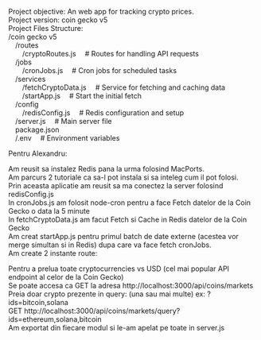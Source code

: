 Project objective: An web app for tracking crypto prices.  
Project version: coin gecko v5  
Project Files Structure:  
/coin gecko v5  
 /routes  
  /cryptoRoutes.js  # Routes for handling API requests  
 /jobs  
  /cronJobs.js  # Cron jobs for scheduled tasks  
 /services  
  /fetchCryptoData.js  # Service for fetching and caching data  
  /startApp.js  # Start the initial fetch  
 /config  
  /redisConfig.js  # Redis configuration and setup  
 /server.js  # Main server file  
 package.json  
 /.env  # Environment variables  

Pentru Alexandru:

Am reusit sa instalez Redis pana la urma folosind MacPorts.  
Am parcurs 2 tutoriale ca sa-l pot instala si sa inteleg cum il pot folosi.  
Prin aceasta aplicatie am reusit sa ma conectez la server folosind redisConfig.js  
In cronJobs.js am folosit node-cron pentru a face Fetch datelor de la Coin Gecko o data la 5 minute  
In fetchCryptoData.js am facut Fetch si Cache in Redis datelor de la Coin Gecko  
Am creat startApp.js pentru primul batch de date externe (acestea vor merge simultan si in Redis) dupa care va face fetch cronJobs.  
Am create 2 instante route:  

Pentru a prelua toate cryptocurrencies vs USD (cel mai popular API endpoint al celor de la Coin Gecko)  
Se poate accesa ca GET la adresa http://localhost:3000/api/coins/markets  
Preia doar crypto prezente in query: (una sau mai multe) ex: ?ids=bitcoin,solana  
GET http://localhost:3000/api/coins/markets/query?ids=ethereum,solana,bitcoin  
Am exportat din fiecare modul si le-am apelat pe toate in server.js  